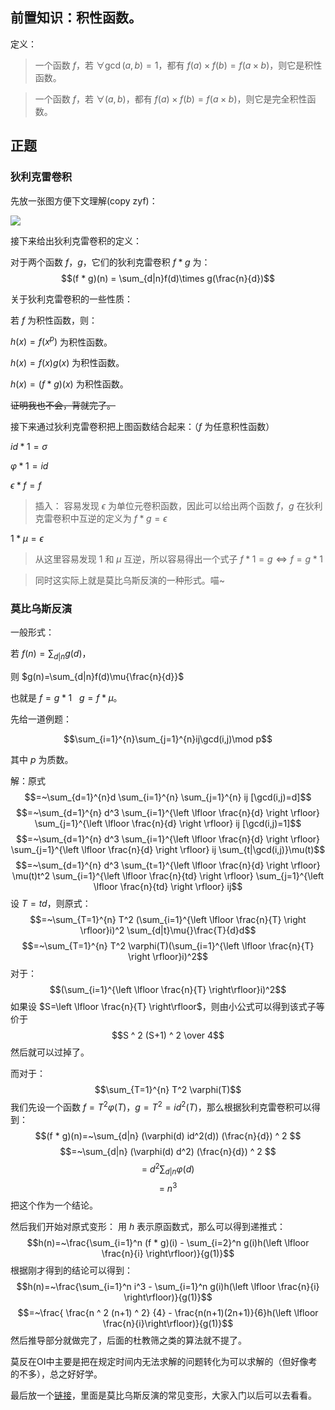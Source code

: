 ## 前置知识：积性函数。

定义：

> 一个函数 $f$，若 $\forall\gcd(a,b)=1$，都有 $f(a)\times f(b)=f(a\times b)$，则它是积性函数。

> 一个函数 $f$，若 $\forall(a,b)$，都有 $f(a)\times f(b)=f(a\times b)$，则它是完全积性函数。

## 正题

### 狄利克雷卷积

先放一张图方便下文理解(copy zyf)：

![](https://cdn.luogu.com.cn/upload/image_hosting/a7wi3c3v.png?x-oss-process=image/resize,m_lfit,h_1000,w_1000)

接下来给出狄利克雷卷积的定义：

对于两个函数 $f$，$g$，它们的狄利克雷卷积 $f * g$ 为：
$$(f * g)(n) = \sum_{d|n}f(d)\times g(\frac{n}{d})$$

关于狄利克雷卷积的一些性质：

若 $f$ 为积性函数，则：

$h(x)=f(x^p)$ 为积性函数。

$h(x)=f(x)g(x)$ 为积性函数。

$h(x)=(f * g)(x)$ 为积性函数。

~~证明我也不会，背就完了。~~

接下来通过狄利克雷卷积把上图函数结合起来：（$f$ 为任意积性函数）

$id * 1=\sigma$

$\varphi * 1=id$

$\epsilon * f=f$

> 插入：
容易发现 $\epsilon$ 为单位元卷积函数，因此可以给出两个函数 $f$，$g$ 在狄利克雷卷积中互逆的定义为 $f * g=\epsilon$

$1 * \mu=\epsilon$

> 从这里容易发现 $1$ 和 $\mu$ 互逆，所以容易得出一个式子 $f * 1=g\iff f=g * 1$

> 同时这实际上就是莫比乌斯反演的一种形式。喵~

### 莫比乌斯反演

一般形式：

若 $f(n)=\sum_{d|n}g(d)$，

则 $g(n)=\sum_{d|n}f(d)\mu{\frac{n}{d}}$

也就是 $f=g * 1~~~g=f * \mu$。

先给一道例题：

$$\sum_{i=1}^{n}\sum_{j=1}^{n}ij\gcd(i,j)\mod p$$

其中 $p$ 为质数。

解：原式
                    $$=~\sum_{d=1}^{n}d \sum_{i=1}^{n} \sum_{j=1}^{n} ij [\gcd(i,j)=d]$$
					$$=~\sum_{d=1}^{n} d^3 \sum_{i=1}^{\left \lfloor \frac{n}{d} \right \rfloor}                                  \sum_{j=1}^{\left \lfloor \frac{n}{d} \right \rfloor} ij [\gcd(i,j)=1]$$
					$$=~\sum_{d=1}^{n} d^3 \sum_{i=1}^{\left \lfloor \frac{n}{d} \right \rfloor}                                  \sum_{j=1}^{\left \lfloor \frac{n}{d} \right \rfloor} ij                                                  \sum_{t|\gcd(i,j)}\mu(t)$$
					$$=~\sum_{d=1}^{n} d^3 \sum_{t=1}^{\left \lfloor \frac{n}{d} \right \rfloor}                                  \mu(t)t^2 \sum_{i=1}^{\left \lfloor \frac{n}{td} \right \rfloor}                                  \sum_{j=1}^{\left \lfloor \frac{n}{td} \right \rfloor} ij$$
设 $T=td$，则原式：
					$$=~\sum_{T=1}^{n} T^2 (\sum_{i=1}^{\left \lfloor \frac{n}{T} \right \rfloor}i)^2                             \sum_{d|t}\mu{}\frac{T}{d}d$$
					$$=~\sum_{T=1}^{n} T^2 \varphi(T)(\sum_{i=1}^{\left \lfloor \frac{n}{T} \right                               \rfloor}i)^2$$
对于：
					$$(\sum_{i=1}^{\left \lfloor \frac{n}{T} \right\rfloor}i)^2$$
如果设 $S=\left \lfloor \frac{n}{T} \right\rfloor$，则由小公式可以得到该式子等价于
					$$S ^ 2 (S+1) ^ 2 \over 4$$
然后就可以过掉了。

而对于：
					$$\sum_{T=1}^{n} T^2 \varphi(T)$$
我们先设一个函数 $f= T^2 \varphi(T)$，$g=T^2=id^2(T)$，那么根据狄利克雷卷积可以得到：
					$$(f * g)(n)=~\sum_{d|n} (\varphi(d) id^2(d)) (\frac{n}{d}) ^ 2 $$
					$$=~\sum_{d|n} (\varphi(d) d^2) (\frac{n}{d}) ^ 2 $$
					$$=~d^2\sum_{d|n} \varphi(d)$$
					$$=~n^3$$
把这个作为一个结论。

然后我们开始对原式变形：
用 $h$ 表示原函数式，那么可以得到递推式： 
					$$h(n)=~\frac{\sum_{i=1}^n (f * g)(i) - \sum_{i=2}^n g(i)h(\left \lfloor \frac{n}{i}                                   \right\rfloor)}{g(1)}$$
根据刚才得到的结论可以得到：
					$$h(n)=~\frac{\sum_{i=1}^n i^3 - \sum_{i=1}^n g(i)h(\left \lfloor \frac{n}{i}                                   \right\rfloor)}{g(1)}$$
					$$=~\frac{ \frac{n ^ 2 (n+1) ^ 2} {4} - \frac{n(n+1)(2n+1)}{6}h(\left \lfloor                                 \frac{n}{i}\right\rfloor)}{g(1)}$$
然后推导部分就做完了，后面的杜教筛之类的算法就不提了。

莫反在OI中主要是把在规定时间内无法求解的问题转化为可以求解的（但好像考的不多），总之好好学。

最后放一个[链接](https://www.luogu.com.cn/training/81332)，里面是莫比乌斯反演的常见变形，大家入门以后可以去看看。